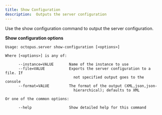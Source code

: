 ```yaml
---
title: Show Configuration
description:  Outputs the server configuration
---
```


Use the show configuration command to output the server configuration.

**Show configuration options**

```text
Usage: octopus.server show-configuration [<options>]

Where [<options>] is any of:

      --instance=VALUE       Name of the instance to use
      --file=VALUE           Exports the server configuration to a file. If
                               not specified output goes to the console
      --format=VALUE         The format of the output (XML,json,json-
                               hierarchical); defaults to XML

Or one of the common options:

      --help                 Show detailed help for this command
```

